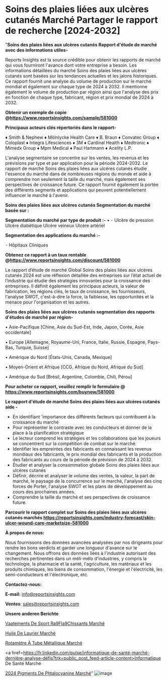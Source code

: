 # Soins des plaies liées aux ulcères cutanés Marché Partager le rapport de recherche [2024-2032]

"<strong>Soins des plaies liées aux ulcères cutanés Rapport d'étude de marché avec des informations utiles-</strong>

Reports Insights est la source crédible pour obtenir les rapports de marché qui vous fourniront l'avance dont votre entreprise a besoin. Les informations détaillées du marché Soins des plaies liées aux ulcères cutanés sont basées sur les tendances actuelles et les jalons historiques. Ce rapport fournit une analyse du volume de production sur le marché mondial et également sur chaque type de 2024 à 2032. Il mentionne également le volume de production par région ainsi que l'analyse des prix en fonction de chaque type, fabricant, région et prix mondial de 2024 à 2032.

<strong><b>Obtenir un exemple de copie @</b></strong><a href=https://www.reportsinsights.com/sample/581000><strong><b>https://www.reportsinsights.com/sample/581000</b></strong></a>

<b>Principaux acteurs clés répertoriés dans le rapport-</b>

<b> </b>♦ Smith & Nephew
♦ Mölnlycke Health Care
♦ B. Braun
♦ Convatec Group
♦ Coloplast
♦ Integra Lifesciences
♦ 3M
♦ Cardinal Health
♦ Medtronic
♦ Mimedx Group
♦ Mpm Medical
♦ Paul Hartmann
♦ Acelity L.P.

L'analyse segmentaire se concentre sur les ventes, les revenus et les prévisions par type et par application pour la période 2024-2032. Le rapport de marché Soins des plaies liées aux ulcères cutanés étudie l'essence du marché dans de nombreuses régions du monde et aide à comprendre non seulement la taille du marché, mais également ses perspectives de croissance future. Ce rapport fournit également la portée des différents segments et applications qui peuvent potentiellement influencer le marché à l'avenir.

<strong>Soins des plaies liées aux ulcères cutanés Segmentation du marché basée sur :</strong>

<strong>Segmentation du marché par type de produit :-</strong>
•
⁃ Ulcère de pression
Ulcère diabétique
Ulcère veineux
Ulcère artériel

<strong>Segmentation des applications du marché :-</strong>

⁃ Hôpitaux
Cliniques

<strong><b>Obtenez ce rapport à un taux rentable @</b></strong><a href=https://www.reportsinsights.com/discount/581000><strong><b>https://www.reportsinsights.com/discount/581000</b></strong></a>

Le rapport d’étude de marché Global Soins des plaies liées aux ulcères cutanés 2024 est une réflexion détaillée des entreprises sur l’état actuel de l’industrie qui étudie des stratégies innovantes pour la croissance des entreprises. Il définit également les principaux acteurs, la valeur de fabrication, les régions clés, le taux de croissance, les fournisseurs, l'analyse SWOT, c'est-à-dire la force, la faiblesse, les opportunités et la menace pour l'organisation et les autres.

<strong>Soins des plaies liées aux ulcères cutanés segmentation des rapports d'études de marché par région-</strong>

• Asie-Pacifique [Chine, Asie du Sud-Est, Inde, Japon, Corée, Asie occidentale]

• Europe [Allemagne, Royaume-Uni, France, Italie, Russie, Espagne, Pays-Bas, Turquie, Suisse]

• Amérique du Nord [États-Unis, Canada, Mexique]

• Moyen-Orient et Afrique [CCG, Afrique du Nord, Afrique du Sud]

• Amérique du Sud [Brésil, Argentine, Colombie, Chili, Pérou]

<strong>Pour acheter ce rapport, veuillez remplir le formulaire @   <a href=https://www.reportsinsights.com/buynow/581000>https://www.reportsinsights.com/buynow/581000</a></strong>

<strong>Le rapport d'étude de marché Soins des plaies liées aux ulcères cutanés aide -</strong>
<ul>
  <li>En identifiant 'importance des différents facteurs qui contribuent à la croissance du marché</li>
  <li>Pour représenter le contraste avec les conducteurs et donner de la place à la planification stratégique</li>
  <li>Le lecteur comprend les stratégies et les collaborations que les joueurs se concentrent sur la compétition de combat sur le marché.</li>
  <li>Identifier les empreintes des fabricants en connaissant les revenus mondiaux des fabricants, le prix mondial des fabricants et la production des fabricants au cours de la période de prévision de 2024 à 2032.</li>
  <li>Étudier et analyser la consommation globale Soins des plaies liées aux ulcères cutanés</li>
  <li>Définir, décrire et analyser le volume des ventes, la valeur, la part de marché, le paysage de la concurrence sur le marché, l'analyse des cinq forces de Porter, l'analyse SWOT et les plans de développement au cours des prochaines années.</li>
  <li>Comprendre la taille du marché et ses perspectives de croissance future.</li>
</ul>

<strong>Parcourir le rapport complet sur Soins des plaies liées aux ulcères cutanés marchés <a href=https://reportsinsights.com/industry-forecast/skin-ulcer-wound-care-marketsize-581000>https://reportsinsights.com/industry-forecast/skin-ulcer-wound-care-marketsize-581000</a></strong>

<strong>À propos de nous:</strong>

Nous fournissons des données avancées analysées par nos dirigeants pour rendre les bons verdicts et garder une longueur d'avance sur le changement. Nous offrons des données liées à l'industrie autorisant des recherches pertinentes dans un méli-mélo d'industries, y compris la technologie, la pharmacie et la santé, l'agriculture, les matériaux et les produits chimiques, les biens de consommation, l'énergie et l'électricité, les semi-conducteurs et l'électronique, etc.

<strong>Contactez-nous:</strong>

<strong>E-mail:</strong> <a href=mailto:info@reportsinsights.com>info@reportsinsights.com</a>

<strong>Ventes</strong>: <a href=mailto:sales@reportsinsights.com>sales@reportsinsights.com</a>

<strong>Unsere anderen Berichte</strong>

<a href=https://www.linkedin.com/pulse/v%C3%AAtements-de-sport-r%C3%A9fl%C3%A9chissants-march%C3%A9-nfp8c/>Vaatements De Sport Ra9Fla9Chissants Marché</a>

<a href=https://www.linkedin.com/pulse/huile-de-laurier-march%C3%A9-2024-part-croissance-ab1le/>Huile De Laurier Marché</a>

<a href=https://www.linkedin.com/pulse/rotamètre-à-tube-métallique-marché-couverture-wz0oc/>Rotamètre À Tube Métallique Marché</a>

<a href=https://fr.linkedin.com/pulse/informatique-de-santé-marché-dernière-analyse-défis?trk=public_post_feed-article-content>Informatique De Santé Marché</a>

<a href=https://www.linkedin.com/pulse/2024-pigments-de-phtalocyanine-march%C3%A9-paysage-auihf/>2024 Pigments De Phtalocyanine Marché</a>"
![image](https://github.com/daminid12/RItrends/assets/158430485/245b8eb0-fa5e-4344-8881-76b4298c8e2d)

